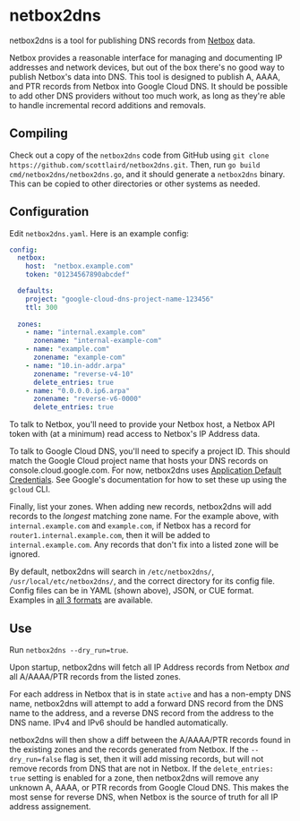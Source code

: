 # netbox2dns

netbox2dns is a tool for publishing DNS records from [Netbox](http://netbox.dev) data.

Netbox provides a reasonable interface for managing and documenting IP
addresses and network devices, but out of the box there's no good way
to publish Netbox's data into DNS.  This tool is designed to publish
A, AAAA, and PTR records from Netbox into Google Cloud DNS.  It should
be possible to add other DNS providers without too much work, as long
as they're able to handle incremental record additions and removals.

## Compiling

Check out a copy of the `netbox2dns` code from GitHub using `git clone
https://github.com/scottlaird/netbox2dns.git`.  Then, run `go build
cmd/netbox2dns/netbox2dns.go`, and it should generate a `netbox2dns`
binary.  This can be copied to other directories or other systems as
needed.

## Configuration

Edit `netbox2dns.yaml`.  Here is an example config:

```yaml
config:
  netbox: 
    host:  "netbox.example.com"
    token: "01234567890abcdef"

  defaults:
    project: "google-cloud-dns-project-name-123456"
    ttl: 300
  
  zones: 
    - name: "internal.example.com"
      zonename: "internal-example-com"
    - name: "example.com"
      zonename: "example-com"
    - name: "10.in-addr.arpa"
      zonename: "reverse-v4-10"
      delete_entries: true
    - name: "0.0.0.0.ip6.arpa"
      zonename: "reverse-v6-0000"
      delete_entries: true
```

To talk to Netbox, you'll need to provide your Netbox host, a Netbox
API token with (at a minimum) read access to Netbox's IP Address data.

To talk to Google Cloud DNS, you'll need to specify a project ID.
This should match the Google Cloud project name that hosts your DNS
records on console.cloud.google.com.  For now, netbox2dns uses
[Application Default
Credentials](https://cloud.google.com/docs/authentication/application-default-credentials).
See Google's documentation for how to set these up using the `gcloud`
CLI.

Finally, list your zones. When adding new records, netbox2dns will add
records to the *longest* matching zone name.  For the example above,
with `internal.example.com` and `example.com`, if Netbox has a record
for `router1.internal.example.com`, then it will be added to
`internal.example.com`.  Any records that don't fix into a listed zone
will be ignored.

By default, netbox2dns will search in `/etc/netbox2dns/`,
`/usr/local/etc/netbox2dns/`, and the correct directory for its config
file.  Config files can be in YAML (shown above), JSON, or CUE format.
Examples in [all 3
formats](https://github.com/scottlaird/netbox2dns/tree/main/testdata/config4)
are available.

## Use

Run `netbox2dns --dry_run=true`.

Upon startup, netbox2dns will fetch all IP Address records from
Netbox *and* all A/AAAA/PTR records from the listed zones.

For each address in Netbox that is in state `active` and has a
non-empty DNS name, netbox2dns will attempt to add a forward DNS
record from the DNS name to the address, and a reverse DNS record from
the address to the DNS name.  IPv4 and IPv6 should be handled
automatically.

netbox2dns will then show a diff between the A/AAAA/PTR records found
in the existing zones and the records generated from Netbox.  If the
`--dry_run=false` flag is set, then it will add missing records, but
will not remove records from DNS that are not in Netbox.  If the
`delete_entries: true` setting is enabled for a zone, then netbox2dns
will remove any unknown A, AAAA, or PTR records from Google Cloud DNS.
This makes the most sense for reverse DNS, when Netbox is the source
of truth for all IP address assignement.

